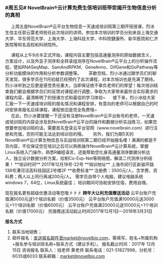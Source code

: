 ### **#周五见# NovelBrain®云计算免费生信培训班带您揭开生物信息分析的真相**
&nbsp;&nbsp;&nbsp;&nbsp;&nbsp;上周五是NovelBrain®云平台生物信息一天速成培训班第三期开班授课，烈冰生信主任郭云雷老师担任此次培训的讲师。参加本次培训的学员分别来自上海交通大学、华东师范大学、上海大学、上海科技大学、中科院健康所、新华医院和仁济医院等知名高校和科研院所。
<div style="text-align:center"><img data-src="1.jpg" width="500px" ></img>
</div>
&nbsp;&nbsp;&nbsp;&nbsp;&nbsp;课程从上午9点半正式开始，课程内容主要包括高通量测序的原始数据含义，方案设计，以及外显子测序和全转录组测序在NovelBrain®云平台上的分析操作流程，譬如RNASeqMap、SamAndRPKM、GeneAnno、DifGene和GoPathway等分析功能模块的作用和分析参数调整等。
&nbsp;&nbsp;&nbsp;&nbsp;&nbsp;茶歇空档，烈小冰通过跟学员们的聊天发现，很多学员在11月初就已经预约了此次课程，对本次培训也是充满了期待。烈小冰听到之后更是感觉责任重大，当即保证绝不辜负老师们的厚望！每次培训结束我们都会根据学员们的反馈对课程进行调整，争取为大家带来最符合实际需求的课程内容，最清晰明了的授课方式和最佳的学习体验~
&nbsp;&nbsp;&nbsp;&nbsp;&nbsp;接下来，烈小冰给大家汇报一下一天速成培训班的报名情况和课程安排，有意向的老师可以根据自己的时间安排来报名后续课程，课程依旧是完全免费哦~
<div style="text-align:center"><img data-src="2.png" width="300px" ></img>
</div>
<div style="text-align:center"><img data-src="3.jpg" width="300px" ></img>
</div>
&nbsp;&nbsp;&nbsp;&nbsp;&nbsp;在此，烈小冰要提醒一下还没有注册NovelBrain®云平台账号的老师，一天速成培训班的内容会涉及到NovelBrain®云平台的操作和数据分析实战练习，如果您想要参加培训班的话，需要首先登录云平台官网（www.novelbrain.com）进行注册和充值，否则可能无法达到培训目的哦。
&nbsp;&nbsp;&nbsp;&nbsp;&nbsp;另外，我们为期5天的NovelBrain®云计算生物信息与实战培训班第二期已经开始报名喽！满满的都是干货内容，不仅保证您在培训之后可以熟练操作NovelBrain®云计算系统，掌握Linux系统入门操作，熟悉R编程语言，还能帮助您化身高通量测序数据分析达人，独立设计数据分析方案，绘制Co-Exp-Net等网络图，解读二代测序分析结果！
**培训时间**
2017年12月18号-22号
**培训地址**
上海市闵行区新骏环路138号漕河泾高科技园区2号楼2F
**收费标准**
注册费：3500元/人，含学费、资料费；两人以上同行再减200元/人。
需学员自带个人电脑，建议电脑系统windows 7，64位，Linux系统最佳；
培训期间可协助安排住宿，费用自理。

现在报名更有超级优惠活动等您哦☟☟☟
**跨年大让利充值赠送活动**
云平台账户充值满5000元送1个培训名额（价值3500元）
云平台账户充值满10000元送3000元+1个培训名额（价值6500元）
云平台账户充值满20000元送10000元+1个培训名额（价值17000元）
充值赠送活动起止时间2017年12月1日—2018年3月31日

**报名方式**
1. 联系当地销售；
2. 邮件报名：发送报名邮件至market@novelbio.com，需填写，姓名+所属机构+报名参与培训班名称+联系方式（建议手机）。
报名截止时间：2017年 12月15日
咨询报名
联系人：钱老师 黄老师
联系电话：021-51827998，分机号：6035或6033
联系邮箱：market@novelbio.com